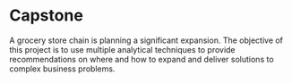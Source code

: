 # Capstone
A grocery store chain is planning a significant expansion. The objective of this project is to use multiple analytical techniques to provide recommendations on where and how to expand and deliver solutions to complex business problems.
